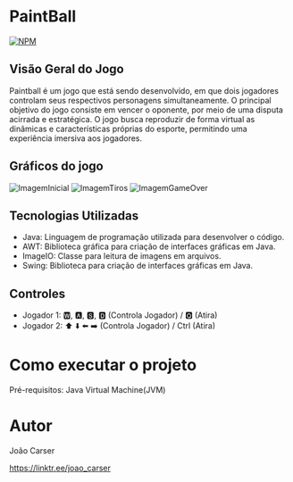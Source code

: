 # PaintBall
[![NPM](https://img.shields.io/npm/l/react)](https://github.com/JoaoCarser/PaintBall/blob/master/LICENSE)

## Visão Geral do Jogo
Paintball é um jogo que está sendo desenvolvido, em que dois jogadores controlam seus respectivos personagens simultaneamente. O principal objetivo do jogo consiste em vencer o oponente, por meio de uma disputa acirrada e estratégica. O jogo busca reproduzir de forma virtual as dinâmicas e características próprias do esporte, permitindo uma experiência imersiva aos jogadores.

## Gráficos do jogo

![ImagemInicial](img/direita.gif)
![ImagemTiros](img/direita.gif)
![ImagemGameOver](img/direita.gif)

## Tecnologias Utilizadas

- Java: Linguagem de programação utilizada para desenvolver o código.
- AWT: Biblioteca gráfica para criação de interfaces gráficas em Java.
- ImageIO: Classe para leitura de imagens em arquivos.
- Swing: Biblioteca para criação de interfaces gráficas em Java.

## Controles

- Jogador 1: 🆆, 🅰, 🆂, 🅳  (Controla Jogador) / 🆀 (Atira)
- Jogador 2: ⬆️ ⬇️ ⬅️ ➡️ (Controla Jogador) / Ctrl (Atira)

# Como executar o projeto
Pré-requisitos: Java Virtual Machine(JVM)

# Autor

João Carser

https://linktr.ee/joao_carser
